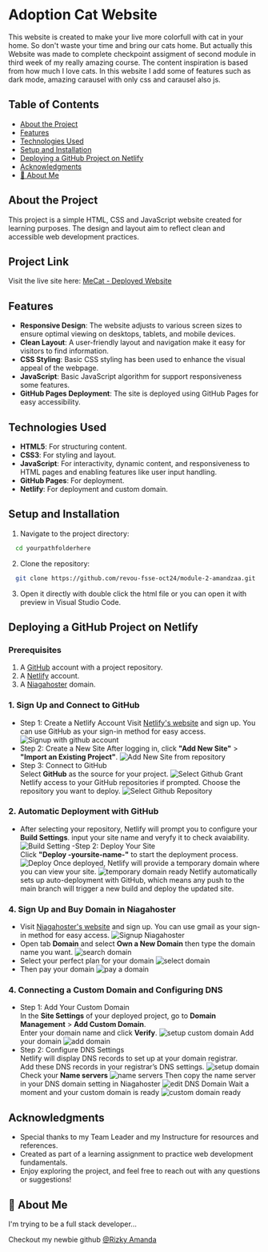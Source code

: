 # Adoption Cat Website

This website is created to make your live more colorfull with cat in your home. So don't waste your time and bring our cats home.
But actually this Website was made to complete checkpoint assigment of second module in third week of my really amazing course. The content inspiration is based from how much I love cats.
In this website I add some of features such as dark mode, amazing carausel with only css and carausel also js.

## Table of Contents

- [About the Project](#about-the-project)
- [Features](#features)
- [Technologies Used](#technologies-used)
- [Setup and Installation](#setup-and-installation)
- [Deploying a GitHub Project on Netlify](#deploying-a-gitHub-project-onnetlify)
- [Acknowledgments](#acknowledgments)
- [🚀 About Me](#🚀-About-Me)

## About the Project

This project is a simple HTML, CSS and JavaScript website created for learning purposes. The design and layout aim to reflect clean and accessible web development practices.

## Project Link

Visit the live site here: [MeCat - Deployed Website](https://mecats.my.id/)

## Features

- **Responsive Design**: The website adjusts to various screen sizes to ensure optimal viewing on desktops, tablets, and mobile devices.
- **Clean Layout**: A user-friendly layout and navigation make it easy for visitors to find information.
- **CSS Styling**: Basic CSS styling has been used to enhance the visual appeal of the webpage.
- **JavaScript**: Basic JavaScript algorithm for support responsiveness some features.
- **GitHub Pages Deployment**: The site is deployed using GitHub Pages for easy accessibility.

## Technologies Used

- **HTML5**: For structuring content.
- **CSS3**: For styling and layout.
- **JavaScript**: For interactivity, dynamic content, and responsiveness to HTML pages and enabling features like user input handling.
- **GitHub Pages**: For deployment.
- **Netlify**: For deployment and custom domain.

## Setup and Installation

1. Navigate to the project directory:

```bash
  cd yourpathfolderhere
```

2. Clone the repository:

```bash
  git clone https://github.com/revou-fsse-oct24/module-2-amandzaa.git
```

3. Open it directly with double click the html file or you can open it with preview in Visual Studio Code.

## Deploying a GitHub Project on Netlify

### Prerequisites

1. A [GitHub](https://github.com/) account with a project repository.
2. A [Netlify](https://www.netlify.com/) account.
3. A [Niagahoster](https://www.niagahoster.co.id/) domain.

### 1. Sign Up and Connect to GitHub

- Step 1: Create a Netlify Account
  Visit [Netlify's website](https://www.netlify.com/) and sign up. You can use GitHub as your sign-in method for easy access.
  ![Signup with github account](/assets/readmipic/Login-github-in-netlify.jpg)
- Step 2: Create a New Site
  After logging in, click **"Add New Site"** > **"Import an Existing Project"**.
  ![Add New Site from repository](/assets/readmipic/Add-new-site-repo.jpg)
- Step 3: Connect to GitHub <br>
  Select **GitHub** as the source for your project.
  ![Select Github](/assets/readmipic/Select-github-repo.jpg)
  Grant Netlify access to your GitHub repositories if prompted.
  Choose the repository you want to deploy.
  ![Select Github Repository](/assets/readmipic/Select-repo-to-deploy.jpg)

### 2. Automatic Deployment with GitHub

- After selecting your repository, Netlify will prompt you to configure your **Build Settings**. input your site name and veryfy it to check avaiability.
  ![Build Setting](/assets/readmipic/Enter-sitename-avaiability.jpg)
  -Step 2: Deploy Your Site <br>
  Click **"Deploy -yoursite-name-"** to start the deployment process.
  ![Deploy](/assets/readmipic/Click-to-deploy.jpg)
  Once deployed, Netlify will provide a temporary domain where you can view your site.
  ![temporary domain ready](/assets/readmipic/Your-deploy-ready.jpg)
  Netlify automatically sets up auto-deployment with GitHub, which means any push to the main branch will trigger a new build and deploy the updated site.

### 4. Sign Up and Buy Domain in Niagahoster

- Visit [Niagahoster's website](https://www.niagahoster.co.id/) and sign up. You can use gmail as your sign-in method for easy access.
  ![Signup Niagahoster](/assets/readmipic/signupniaga.png)
- Open tab **Domain** and select **Own a New Domain** then type the domain name you want.
  ![search domain](/assets/readmipic/search%20avaibility%20domain.png)
- Select your perfect plan for your domain
  ![select domain](/assets/readmipic/select%20best%20domain.png)
- Then pay your domain
  ![pay a domain](/assets/readmipic/pay%20with%20qris.png)

### 4. Connecting a Custom Domain and Configuring DNS

- Step 1: Add Your Custom Domain <br>
  In the **Site Settings** of your deployed project, go to **Domain Management** > **Add Custom Domain**.<br>
  Enter your domain name and click **Verify**.
  ![setup custom domain](/assets/readmipic/Add-custom-domain-verify.jpg)
  Add your domain
  ![add domain](/assets/readmipic/Add-verified-domain.jpg)
- Step 2: Configure DNS Settings <br>
  Netlify will display DNS records to set up at your domain registrar. <br>
  Add these DNS records in your registrar’s DNS settings.
  ![setup domain](/assets/readmipic/DomainManager-op-DNSpanel.jpg)
  Check your **Name servers**
  ![name servers](/assets/readmipic/NameServers-DNS.jpg)
  Then copy the name server in your DNS domain setting in Niagahoster
  ![edit DNS Domain](/assets/readmipic/NameDNSchanged.jpg)
  Wait a moment and your custom domain is ready
  ![custom domain ready](/assets/readmipic/customdomainready.png)

## Acknowledgments

- Special thanks to my Team Leader and my Instructure for resources and references.
- Created as part of a learning assignment to practice web development fundamentals.
- Enjoy exploring the project, and feel free to reach out with any questions or suggestions!

## 🚀 About Me

I'm trying to be a full stack developer...

Checkout my newbie github [@Rizky Amanda](https://www.github.com/amandzaa)
